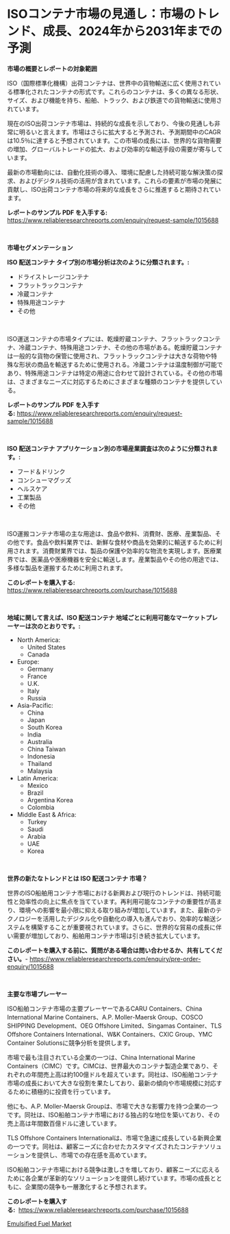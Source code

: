 <p><h1>ISOコンテナ市場の見通し：市場のトレンド、成長、2024年から2031年までの予測</h1></p><p><strong>市場の概要とレポートの対象範囲</strong></p>
<p><p>ISO（国際標準化機構）出荷コンテナは、世界中の貨物輸送に広く使用されている標準化されたコンテナの形式です。これらのコンテナは、多くの異なる形状、サイズ、および機能を持ち、船舶、トラック、および鉄道での貨物輸送に使用されています。</p><p>現在のISO出荷コンテナ市場は、持続的な成長を示しており、今後の見通しも非常に明るいと言えます。市場はさらに拡大すると予測され、予測期間中のCAGRは10.5％に達すると予想されています。この市場の成長には、世界的な貨物需要の増加、グローバルトレードの拡大、および効率的な輸送手段の需要が寄与しています。</p><p>最新の市場動向には、自動化技術の導入、環境に配慮した持続可能な解決策の探求、およびデジタル技術の活用が含まれています。これらの要素が市場の発展に貢献し、ISO出荷コンテナ市場の将来的な成長をさらに推進すると期待されています。</p></p>
<p><strong>レポートのサンプル PDF を入手する:</strong> <a href="https://www.reliableresearchreports.com/enquiry/request-sample/1015688">https://www.reliableresearchreports.com/enquiry/request-sample/1015688</a></p>
<p>&nbsp;</p>
<p><strong>市場セグメンテーション</strong></p>
<p><strong>ISO 配送コンテナ タイプ別の市場分析は次のように分類されます。:</strong></p>
<p><ul><li>ドライストレージコンテナ</li><li>フラットラックコンテナ</li><li>冷蔵コンテナ</li><li>特殊用途コンテナ</li><li>その他</li></ul></p>
<p>&nbsp;</p>
<p><p>ISO運送コンテナの市場タイプには、乾燥貯蔵コンテナ、フラットラックコンテナ、冷蔵コンテナ、特殊用途コンテナ、その他の市場がある。乾燥貯蔵コンテナは一般的な貨物の保管に使用され、フラットラックコンテナは大きな荷物や特殊な形状の商品を輸送するために使用される。冷蔵コンテナは温度制御が可能であり、特殊用途コンテナは特定の用途に合わせて設計されている。その他の市場は、さまざまなニーズに対応するためにさまざまな種類のコンテナを提供している。</p></p>
<p><strong>レポートのサンプル PDF を入手する:</strong>&nbsp;<a href="https://www.reliableresearchreports.com/enquiry/request-sample/1015688">https://www.reliableresearchreports.com/enquiry/request-sample/1015688</a></p>
<p>&nbsp;</p>
<p><strong> ISO 配送コンテナ アプリケーション別の市場産業調査は次のように分類されます。:</strong></p>
<p><ul><li>フード＆ドリンク</li><li>コンシューマグッズ</li><li>ヘルスケア</li><li>工業製品</li><li>その他</li></ul></p>
<p>&nbsp;</p>
<p><p>ISO運搬コンテナ市場の主な用途は、食品や飲料、消費財、医療、産業製品、その他です。食品や飲料業界では、新鮮な食材や商品を効果的に輸送するために利用されます。消費財業界では、製品の保護や効率的な物流を実現します。医療業界では、医薬品や医療機器を安全に輸送します。産業製品やその他の用途では、多様な製品を運搬するために利用されます。</p></p>
<p><strong>このレポートを購入する:</strong>&nbsp; <a href="https://www.reliableresearchreports.com/purchase/1015688">https://www.reliableresearchreports.com/purchase/1015688</a></p>
<p>&nbsp;</p>
<p><strong>地域に関して言えば、ISO 配送コンテナ 地域ごとに利用可能なマーケットプレーヤーは次のとおりです。:</strong></p>
<p><ul>
    <li>
        North America:
        <ul>
            <li>United States</li>
            <li>Canada</li>
        </ul>
    </li>
    <li>
        Europe:
        <ul>
            <li>Germany</li>
            <li>France</li>
            <li>U.K.</li>
            <li>Italy</li>
            <li>Russia</li>
        </ul>
    </li>
    <li>
        Asia-Pacific:
        <ul>
            <li>China</li>
            <li>Japan</li>
            <li>South Korea</li>
            <li>India</li>
            <li>Australia</li>
            <li>China Taiwan</li>
            <li>Indonesia</li>
            <li>Thailand</li>
            <li>Malaysia</li>
        </ul>
    </li>
    <li>
        Latin America:
        <ul>
            <li>Mexico</li>
            <li>Brazil</li>
            <li>Argentina Korea</li>
            <li>Colombia</li>
        </ul>
    </li>
    <li>
        Middle East & Africa:
        <ul>
            <li>Turkey</li>
            <li>Saudi</li>
            <li>Arabia</li>
            <li>UAE</li>
            <li>Korea</li>
        </ul>
    </li>
    </ul></p>
<p>&nbsp;</p>
<p><strong>世界の新たなトレンドとは ISO 配送コンテナ 市場？</strong></p>
<p><p>世界のISO船舶用コンテナ市場における新興および現行のトレンドは、持続可能性と効率性の向上に焦点を当てています。再利用可能なコンテナの重要性が高まり、環境への影響を最小限に抑える取り組みが増加しています。また、最新のテクノロジーを活用したデジタル化や自動化の導入も進んでおり、効率的な輸送システムを構築することが重要視されています。さらに、世界的な貿易の成長に伴い需要が増加しており、船舶用コンテナ市場は引き続き拡大しています。</p></p>
<p><strong>このレポートを購入する前に、質問がある場合は問い合わせるか、共有してください。</strong>- <a href="https://www.reliableresearchreports.com/enquiry/pre-order-enquiry/1015688">https://www.reliableresearchreports.com/enquiry/pre-order-enquiry/1015688</a></p>
<p>&nbsp;</p>
<p><strong>主要な市場プレーヤー</strong></p>
<p><p>ISO船舶コンテナ市場の主要プレーヤーであるCARU Containers、China International Marine Containers、A.P. Moller-Maersk Group、COSCO SHIPPING Development、OEG Offshore Limited、Singamas Container、TLS Offshore Containers International、W&K Containers、CXIC Group、YMC Container Solutionsに競争分析を提供します。</p><p>市場で最も注目されている企業の一つは、China International Marine Containers（CIMC）です。CIMCは、世界最大のコンテナ製造企業であり、それぞれの年間売上高は約100億ドルを超えています。同社は、ISO船舶コンテナ市場の成長において大きな役割を果たしており、最新の傾向や市場規模に対応するために積極的に投資を行っています。</p><p>他にも、A.P. Moller-Maersk Groupは、市場で大きな影響力を持つ企業の一つです。同社は、ISO船舶コンテナ市場における独占的な地位を築いており、その売上高は年間数百億ドルに達しています。</p><p>TLS Offshore Containers Internationalは、市場で急速に成長している新興企業の一つです。同社は、顧客ニーズに合わせたカスタマイズされたコンテナソリューションを提供し、市場での存在感を高めています。</p><p>ISO船舶コンテナ市場における競争は激しさを増しており、顧客ニーズに応えるために各企業が革新的なソリューションを提供し続けています。市場の成長とともに、企業間の競争も一層激化すると予想されます。</p></p>
<p><strong>このレポートを購入する:</strong>&nbsp;&nbsp;<a href="https://www.reliableresearchreports.com/purchase/1015688">https://www.reliableresearchreports.com/purchase/1015688</a></p>
<p><p><a href="https://full-wildebeest-80b.notion.site/Emulsified-Fuel-Market-Size-2024-2031-Global-Industrial-Analysis-Key-Geographical-Regions-Market-5af9e5eb4e48449ca7dd9ca9fcfde137">Emulsified Fuel Market</a></p></p>